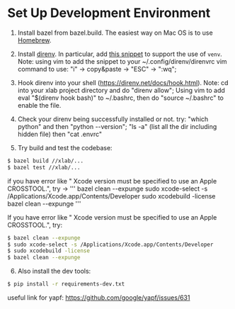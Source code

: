 # Set Up Development Environment

1. Install bazel from bazel.build. The easiest way on Mac OS is to use [Homebrew](https://docs.bazel.build/versions/master/install-os-x.html#install-on-mac-os-x-homebrew).

2. Install [direnv](https://direnv.net/). In particular, add [this snippet](https://github.com/direnv/direnv/wiki/Python#venv-stdlib-module) to support the use of `venv`.
   Note: using vim to add the snippet to your ~/.config/direnv/direnvrc
         vim command to use: "i" -> copy&paste -> "ESC" -> ":wq";

3. Hook direnv into your shell (https://direnv.net/docs/hook.html).
   Note: cd into your xlab project directory and do "direnv allow";
         Using vim to add eval "$(direnv hook bash)" to ~/.bashrc, then do "source ~/.bashrc" to enable the file.

4. Check your direnv being successfully installed or not.
   try: "which python" and then "python --version";
        "ls -a" (list all the dir including hidden file) then "cat .envrc"


5. Try build and test the codebase:

```sh
$ bazel build //xlab/...
$ bazel test //xlab/...
```
  if you have error like " Xcode version must be specified to use an Apple CROSSTOOL.", try ->
'''
bazel clean --expunge
sudo xcode-select -s /Applications/Xcode.app/Contents/Developer
sudo xcodebuild -license
bazel clean --expunge
'''

If you have error like " Xcode version must be specified to use an Apple CROSSTOOL.", try:
```sh
$ bazel clean --expunge
$ sudo xcode-select -s /Applications/Xcode.app/Contents/Developer
$ sudo xcodebuild -license
$ bazel clean --expunge
```

6. Also install the dev tools:

```sh
$ pip install -r requirements-dev.txt
```
useful link for yapf: https://github.com/google/yapf/issues/631
